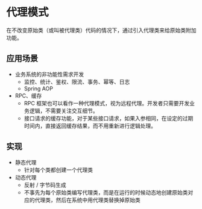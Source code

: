 # 代理模式
在不改变原始类（或叫被代理类）代码的情况下，通过引入代理类来给原始类附加功能。

## 应用场景
- 业务系统的非功能性需求开发
  - 监控、统计、鉴权、限流、事务、幂等、日志
  - Spring AOP
- RPC、缓存
  - RPC 框架也可以看作一种代理模式，视为远程代理。开发者只需要开发业务逻辑，不需要关注交互细节。
  - 接口请求的缓存功能，对于某些接口请求，如果入参相同，在设定的过期时间内，直接返回缓存结果，而不用重新进行逻辑处理。

## 实现
- 静态代理
  - 针对每个类都创建一个代理类
- 动态代理
  - 反射 / 字节码生成
  - 不事先为每个原始类编写代理类，而是在运行的时候动态地创建原始类对应的代理类，然后在系统中用代理类替换掉原始类
